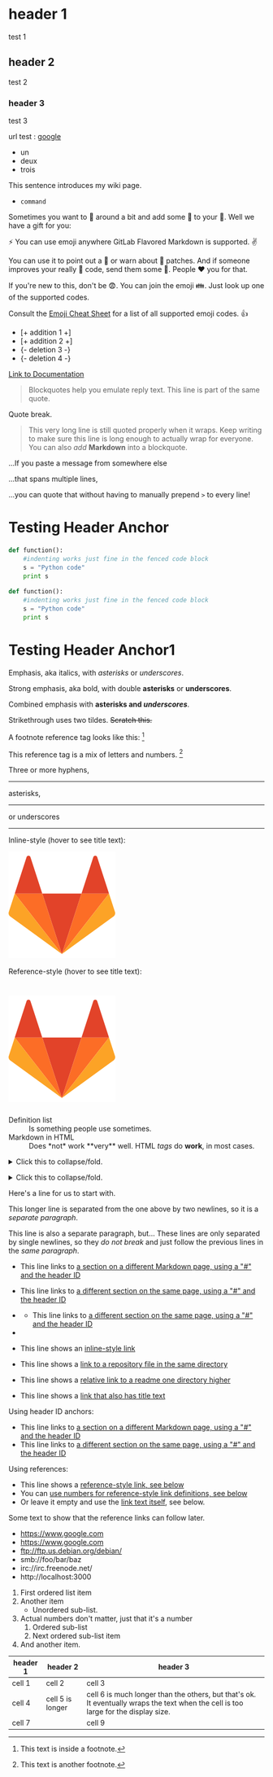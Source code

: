 # header 1

test 1

## header 2

test 2

### header 3

test 3

url test : [google](www.google.ca)

- un
- deux
- trois

This sentence introduces my wiki page.

- `command`

Sometimes you want to :monkey: around a bit and add some :star2: to your :speech_balloon:. Well we have a gift for you:

:zap: You can use emoji anywhere GitLab Flavored Markdown is supported. :v:

You can use it to point out a :bug: or warn about :speak_no_evil: patches. And if someone improves your really :snail: code, send them some :birthday:. People :heart: you for that.

If you're new to this, don't be :fearful:. You can join the emoji :family:. Just look up one of the supported codes.

Consult the [Emoji Cheat Sheet](https://www.emojicopy.com) for a list of all supported emoji codes. :thumbsup:

- [+ addition 1 +]
- [+ addition 2 +]
- {- deletion 3 -}
- {- deletion 4 -}

[Link to Documentation](documentation.md)

> Blockquotes help you emulate reply text.
> This line is part of the same quote.

Quote break.

> This very long line is still quoted properly when it wraps. Keep writing to make sure this line is long enough to actually wrap for everyone. You can also *add* **Markdown** into a blockquote.

>>>
...If you paste a message from somewhere else

...that spans multiple lines,

...you can quote that without having to manually prepend `>` to every line!
>>>

# Testing Header Anchor

```python
def function():
    #indenting works just fine in the fenced code block
    s = "Python code"
    print s
```

~~~python
def function():
    #indenting works just fine in the fenced code block
    s = "Python code"
    print s
~~~

# Testing Header Anchor1

Emphasis, aka italics, with *asterisks* or _underscores_.

Strong emphasis, aka bold, with double **asterisks** or __underscores__.

Combined emphasis with **asterisks and _underscores_**.

Strikethrough uses two tildes. ~~Scratch this.~~
    
    
    
A footnote reference tag looks like this: [^1]

This reference tag is a mix of letters and numbers. [^footnote-42]

[^1]: This text is inside a footnote.

[^footnote-42]: This text is another footnote.


Three or more hyphens,

---

asterisks,

***

or underscores

___


Inline-style (hover to see title text):

![alt text](../img/markdown_logo.png "Title Text")

Reference-style (hover to see title text):

# ![alt text1][logo]

[logo]: ../img/markdown_logo.png "Title Text"


<dl>
  <dt>Definition list</dt>
  <dd>Is something people use sometimes.</dd>

  <dt>Markdown in HTML</dt>
  <dd>Does *not* work **very** well. HTML <em>tags</em> do <b>work</b>, in most cases.</dd>
</dl>

<p>
<details>
<summary>Click this to collapse/fold.</summary>

These details <em>remain</em> <strong>hidden</strong> until expanded.

<pre><code>

1 un
2 deux
3 trois
4 quatre

</code></pre>

</details>
</p>


<details>
<summary>Click this to collapse/fold.</summary>

These details _remain_ **hidden** until expanded.

```
PASTE LOGS HERE
```

</details>


Here's a line for us to start with.

This longer line is separated from the one above by two newlines, so it is a *separate paragraph*.

This line is also a separate paragraph, but...
These lines are only separated by single newlines,
so they *do not break* and just follow the previous lines
in the *same paragraph*.

- This line links to [a section on a different Markdown page, using a "#" and the header ID](documentation.md#overview)

- This line links to [a different section on the same page, using a "#" and the header ID](#testing-header-anchor1)
- - This line links to [a different section on the same page, using a "#" and the header ID](#header-ids-and-links)
- 


- This line shows an [inline-style link](https://www.google.com)
- This line shows a [link to a repository file in the same directory](index.md)
- This line shows a [relative link to a readme one directory higher](../index.md)
- This line shows a [link that also has title text](https://www.google.com "This link takes you to Google!")

Using header ID anchors:

- This line links to [a section on a different Markdown page, using a "#" and the header ID](index.md#overview)
- This line links to [a different section on the same page, using a "#" and the header ID](#header-ids-and-links)

Using references:

- This line shows a [reference-style link, see below][Arbitrary case-insensitive reference text]
- You can [use numbers for reference-style link definitions, see below][1]
- Or leave it empty and use the [link text itself][], see below.

Some text to show that the reference links can follow later.

[arbitrary case-insensitive reference text]: https://www.mozilla.org/en-US/
[1]: https://slashdot.org
[link text itself]: https://www.reddit.com



- https://www.google.com
- https://www.google.com
- ftp://ftp.us.debian.org/debian/
- smb://foo/bar/baz
- irc://irc.freenode.net/
- http://localhost:3000


1. First ordered list item
2. Another item
   - Unordered sub-list.
1. Actual numbers don't matter, just that it's a number
   1. Ordered sub-list
   1. Next ordered sub-list item
4. And another item.



| header 1 | header 2 | header 3 |
| ---      | ---      | ---      |
| cell 1   | cell 2   | cell 3   |
| cell 4 | cell 5 is longer | cell 6 is much longer than the others, but that's ok. It eventually wraps the text when the cell is too large for the display size. |
| cell 7   |          | cell 9   |

